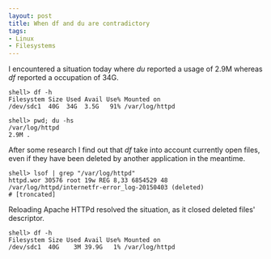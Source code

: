 ```yaml
---
layout: post
title: When df and du are contradictory
tags:
- Linux
- Filesystems
---
```


I encountered a situation today where _du_ reported a usage of 2.9M whereas _df_ reported a occupation of 34G.

```
shell> df -h
Filesystem Size Used Avail Use% Mounted on
/dev/sdc1  40G  34G  3.5G   91% /var/log/httpd

shell> pwd; du -hs
/var/log/httpd
2.9M .
```

After some research I find out that _df_ take into account currently open files, even if they have been deleted by another application in the meantime.

```
shell> lsof | grep "/var/log/httpd"
httpd.wor 30576 root 19w REG 8,33 6854529 48 /var/log/httpd/internetfr-error_log-20150403 (deleted)
# [troncated]
```

Reloading Apache HTTPd resolved the situation, as it closed deleted files' descriptor.

```
shell> df -h
Filesystem Size Used Avail Use% Mounted on
/dev/sdc1  40G    3M 39.9G   1% /var/log/httpd
```